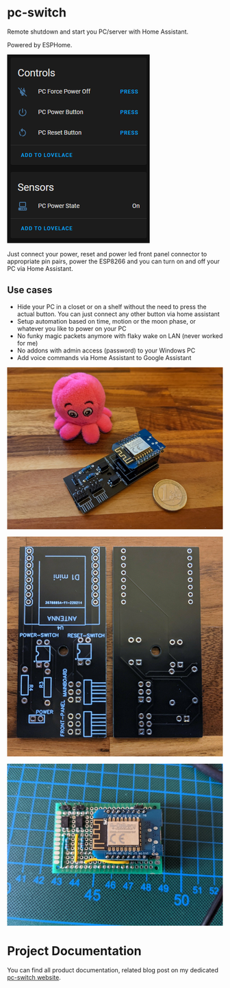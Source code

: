 # pc-switch

Remote shutdown and start you PC/server with Home Assistant.

Powered by ESPHome. 

![Home Assisant Panel](images/pc-switch-home-assistant-gui.png)

Just connect your power, reset and power led front panel connector to appropriate pin pairs, power the ESP8266 and you can turn on and off your PC via Home Assistant.

## Use cases

- Hide your PC in a closet or on a shelf without the need to press the actual button. You can just connect any other button via home assistant
- Setup automation based on time, motion or the moon phase, or whatever you like to power on your PC
- No funky magic packets anymore with flaky wake on LAN (never worked for me)
- No addons with admin access (password) to your Windows PC
- Add voice commands via Home Assistant to Google Assistant

![Version 1.0 assembled](images/v1.0-assembled.jpg)

![PCB Version 1.0](images/v1.0.jpg)

![Prototype](images/prototype.jpg)

# Project Documentation

You can find all product documentation, related blog post on my dedicated [pc-switch website](https://www.ajfriesen.com/pc-switch/).


